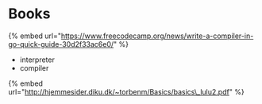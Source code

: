 # Books

{% embed url="https://www.freecodecamp.org/news/write-a-compiler-in-go-quick-guide-30d2f33ac6e0/" %}

* interpreter
* compiler

{% embed url="http://hjemmesider.diku.dk/~torbenm/Basics/basics\_lulu2.pdf" %}



